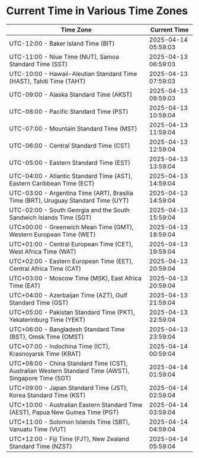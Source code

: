 # Current Time in Various Time Zones

| Time Zone | Current Time |
|-----------|--------------|
| UTC-12:00 - Baker Island Time (BIT) | 2025-04-14 05:59:03 |
| UTC-11:00 - Niue Time (NUT), Samoa Standard Time (SST) | 2025-04-13 06:59:03 |
| UTC-10:00 - Hawaii-Aleutian Standard Time (HAST), Tahiti Time (TAHT) | 2025-04-13 07:59:03 |
| UTC-09:00 - Alaska Standard Time (AKST) | 2025-04-13 09:59:03 |
| UTC-08:00 - Pacific Standard Time (PST) | 2025-04-13 10:59:04 |
| UTC-07:00 - Mountain Standard Time (MST) | 2025-04-13 11:59:04 |
| UTC-06:00 - Central Standard Time (CST) | 2025-04-13 12:59:04 |
| UTC-05:00 - Eastern Standard Time (EST) | 2025-04-13 13:59:04 |
| UTC-04:00 - Atlantic Standard Time (AST), Eastern Caribbean Time (ECT) | 2025-04-13 14:59:04 |
| UTC-03:00 - Argentina Time (ART), Brasília Time (BRT), Uruguay Standard Time (UYT) | 2025-04-13 14:59:04 |
| UTC-02:00 - South Georgia and the South Sandwich Islands Time (SGT) | 2025-04-13 15:59:04 |
| UTC±00:00 - Greenwich Mean Time (GMT), Western European Time (WET) | 2025-04-13 18:59:04 |
| UTC+01:00 - Central European Time (CET), West Africa Time (WAT) | 2025-04-13 19:59:04 |
| UTC+02:00 - Eastern European Time (EET), Central Africa Time (CAT) | 2025-04-13 20:59:04 |
| UTC+03:00 - Moscow Time (MSK), East Africa Time (EAT) | 2025-04-13 20:59:04 |
| UTC+04:00 - Azerbaijan Time (AZT), Gulf Standard Time (GST) | 2025-04-13 21:59:04 |
| UTC+05:00 - Pakistan Standard Time (PKT), Yekaterinburg Time (YEKT) | 2025-04-13 22:59:04 |
| UTC+06:00 - Bangladesh Standard Time (BST), Omsk Time (OMST) | 2025-04-13 23:59:04 |
| UTC+07:00 - Indochina Time (ICT), Krasnoyarsk Time (KRAT) | 2025-04-14 00:59:04 |
| UTC+08:00 - China Standard Time (CST), Australian Western Standard Time (AWST), Singapore Time (SGT) | 2025-04-14 01:59:04 |
| UTC+09:00 - Japan Standard Time (JST), Korea Standard Time (KST) | 2025-04-14 02:59:04 |
| UTC+10:00 - Australian Eastern Standard Time (AEST), Papua New Guinea Time (PGT) | 2025-04-14 03:59:04 |
| UTC+11:00 - Solomon Islands Time (SBT), Vanuatu Time (VUT) | 2025-04-14 04:59:04 |
| UTC+12:00 - Fiji Time (FJT), New Zealand Standard Time (NZST) | 2025-04-14 05:59:04 |
